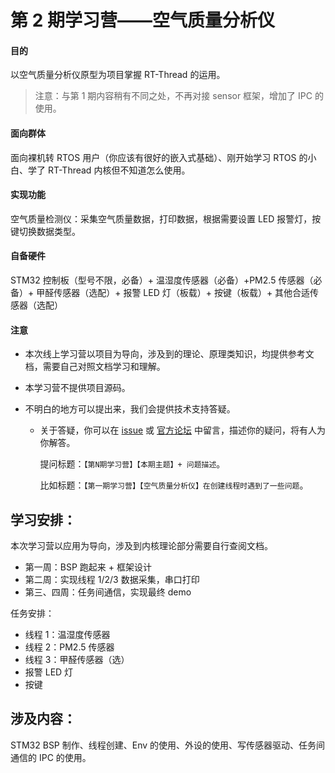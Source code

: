 # 第 2 期学习营——空气质量分析仪

#### 目的

以空气质量分析仪原型为项目掌握 RT-Thread 的运用。

> 注意：与第 1 期内容稍有不同之处，不再对接 sensor 框架，增加了 IPC 的使用。

####  面向群体

面向裸机转 RTOS 用户（你应该有很好的嵌入式基础）、刚开始学习 RTOS 的小白、学了 RT-Thread 内核但不知道怎么使用。

#### 实现功能

空气质量检测仪：采集空气质量数据，打印数据，根据需要设置 LED 报警灯，按键切换数据类型。

#### 自备硬件

STM32 控制板（型号不限，必备）+ 温湿度传感器（必备）+PM2.5 传感器（必备）+ 甲醛传感器（选配）+ 报警 LED 灯（板载）+ 按键（板载）+ 其他合适传感器（选配）

#### 注意

- 本次线上学习营以项目为导向，涉及到的理论、原理类知识，均提供参考文档，需要自己对照文档学习和理解。

- 本学习营不提供项目源码。

- 不明白的地方可以提出来，我们会提供技术支持答疑。

  - 关于答疑，你可以在 [issue](https://github.com/yangjie11/RT-Thread_Learning_Camps/issues) 或 [官方论坛](https://www.rt-thread.org/qa/forum.php) 中留言，描述你的疑问，将有人为你解答。

    提问标题：`【第N期学习营】【本期主题】+ 问题描述`。

    比如标题：`【第一期学习营】【空气质量分析仪】在创建线程时遇到了一些问题`。

## 学习安排：

本次学习营以应用为导向，涉及到内核理论部分需要自行查阅文档。

- 第一周：BSP 跑起来 + 框架设计
- 第二周：实现线程 1/2/3 数据采集，串口打印
- 第三、四周：任务间通信，实现最终 demo

任务安排：

- 线程 1：温湿度传感器
- 线程 2：PM2.5 传感器
- 线程 3：甲醛传感器（选）
- 报警 LED 灯
- 按键

## 涉及内容：

STM32 BSP 制作、线程创建、Env 的使用、外设的使用、写传感器驱动、任务间通信的 IPC 的使用。

